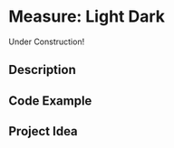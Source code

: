 # Measure:   Light Dark

<!-- Write here -->

Under Construction!

## Description

<!-- Write here -->

## Code Example

<!-- Write here -->

## Project Idea

<!-- Write here -->
